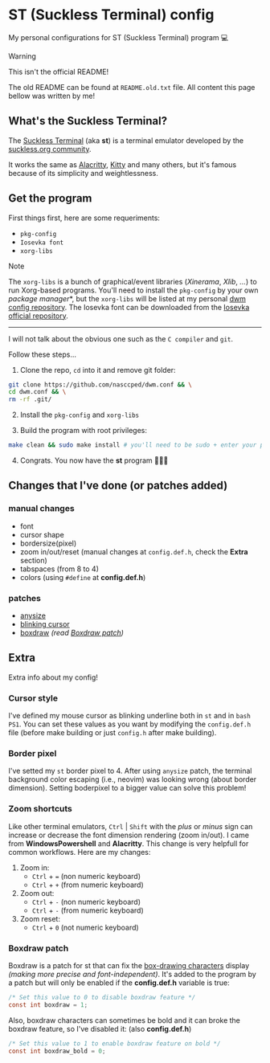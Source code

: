 ST (Suckless Terminal) config
=============================

My personal configurations for ST (Suckless Terminal) program 💻

> [!WARNING]
>
> This isn't the official README!
>
> The old README can be found at `README.old.txt` file. All content
> this page bellow was written by me!

## What's the Suckless Terminal?

The [Suckless Terminal](https://st.suckless.org/) (aka **st**) is a
terminal emulator developed by the
[suckless.org community](https://suckless.org/).

It works the same as [Alacritty](https://alacritty.org/),
[Kitty](https://sw.kovidgoyal.net/kitty/) and many others, but it's
famous because of its simplicity and weightlessness.

## Get the program

First things first, here are some requeriments:

- `pkg-config`
- `Iosevka font`
- `xorg-libs`

> [!NOTE]
>
> The `xorg-libs` is a bunch of graphical/event libraries
> (_Xinerama_, _Xlib_, _..._) to run Xorg-based programs. You'll need
> to install the `pkg-config` by your own *package manager**, but the
> `xorg-libs` will be listed at my personal
> [dwm config repository](https://github.com/nasccped/dwm.conf). The
> Iosevka font can be downloaded from the
> [Iosevka official repository](https://github.com/be5invis/Iosevka).
>
> ---
>
> I will not talk about the obvious one such as the `C compiler` and
> `git`.

Follow these steps...

1. Clone the repo, `cd` into it and remove git folder:

```sh
git clone https://github.com/nasccped/dwm.conf && \
cd dwm.conf && \
rm -rf .git/
```

2. Install the `pkg-config` and `xorg-libs`

3. Build the program with root privileges:

```sh
make clean && sudo make install # you'll need to be sudo + enter your pass
```

4. Congrats. You now have the **st** program 🎉🎉🎉

## Changes that I've done (or patches added)

### manual changes

- font
- cursor shape
- bordersize(pixel)
- zoom in/out/reset (manual changes at `config.def.h`, check the
  **Extra** section)
- tabspaces (from 8 to 4)
- colors (using `#define` at **config.def.h**)

### patches

- [anysize](https://st.suckless.org/patches/anysize/)
- [blinking cursor](https://st.suckless.org/patches/blinking_cursor/)
- [boxdraw](https://st.suckless.org/patches/boxdraw/)
  _(read [Boxdraw patch](#boxdraw-patch))_

## Extra

Extra info about my config!

### Cursor style

I've defined my mouse cursor as blinking underline both in `st` and
in `bash PS1`. You can set these values as you want by modifying the
`config.def.h` file (before make building or just `config.h` after
make building).

### Border pixel

I've setted my `st` border pixel to 4. After using `anysize` patch,
the terminal background color escaping (i.e., neovim) was looking
wrong (about border dimension). Setting boderpixel to a bigger value
can solve this problem!

### Zoom shortcuts

Like other terminal emulators, `Ctrl` | `Shift` with the _plus_ or
_minus_ sign can increase or decrease the font dimension rendering
(zoom in/out). I came from **WindowsPowershell** and **Alacritty**.
This change is very helpfull for common workflows. Here are my
changes:

1. Zoom in:
    - `Ctrl` + `=` (non numeric keyboard)
    - `Ctrl` + `+` (from numeric keyboard)
2. Zoom out:
    - `Ctrl` + `-` (non numeric keyboard)
    - `Ctrl` + `-` (from numeric keyboard)
3. Zoom reset:
    - `Ctrl` + `0` (not numeric keyboard)

### Boxdraw patch

Boxdraw is a patch for st that can fix the
[box-drawing characters](https://en.wikipedia.org/wiki/Box-drawing_characters)
display _(making more precise and font-independent)_. It's added to
the program by a patch but will only be enabled if the
**config.def.h** variable is true:

```c
/* Set this value to 0 to disable boxdraw feature */
const int boxdraw = 1;
```

Also, boxdraw characters can sometimes be bold and it can broke the
boxdraw feature, so I've disabled it: (also **config.def.h**)

```c
/* Set this value to 1 to enable boxdraw feature on bold */
const int boxdraw_bold = 0;
```
